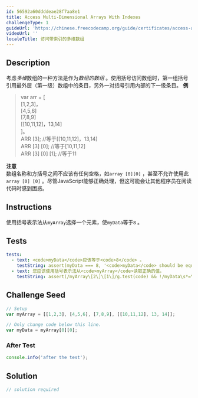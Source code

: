 ```yaml
---
id: 56592a60ddddeae28f7aa8e1
title: Access Multi-Dimensional Arrays With Indexes
challengeType: 1
guideUrl: 'https://chinese.freecodecamp.org/guide/certificates/access-array-data-with-indexes'
videoUrl: ''
localeTitle: 访问带索引的多维数组
---
```


## Description
<section id="description">考虑<dfn>多维</dfn>数组的一种方法是作为<em>数组的数组</em> 。使用括号访问数组时，第一组括号引用最外层（第一级）数组中的条目，另外一对括号引用内部的下一级条目。 <strong>例</strong> <blockquote> var arr = [ <br> [1,2,3]， <br> [4,5,6] <br> [7,8,9] <br> [[10,11,12]，13,14] <br> ]。 <br> ARR [3]; //等于[[10,11,12]，13,14] <br> ARR [3] [0]; //等于[10,11,12] <br> ARR [3] [0] [1]; //等于11 </blockquote> <strong>注意</strong> <br>数组名称和方括号之间不应该有任何空格，如<code>array [0][0]</code> ，甚至不允许使用此<code>array [0] [0]</code> 。尽管JavaScript能够正确处理，但这可能会让其他程序员在阅读代码时感到困惑。 </section>

## Instructions
<section id="instructions">使用括号表示法从<code>myArray</code>选择一个元素，使<code>myData</code>等于<code>8</code> 。 </section>

## Tests
<section id='tests'>

```yml
tests:
  - text: <code>myData</code>应该等于<code>8</code> 。
    testString: assert(myData === 8, '<code>myData</code> should be equal to <code>8</code>.');
  - text: 您应该使用括号表示法从<code>myArray</code>读取正确的值。
    testString: assert(/myArray\[2\]\[1\]/g.test(code) && !/myData\s*=\s*(?:.*[-+*/%]|\d)/g.test(code), 'You should be using bracket notation to read the correct value from <code>myArray</code>.');

```

</section>

## Challenge Seed
<section id='challengeSeed'>

<div id='js-seed'>

```js
// Setup
var myArray = [[1,2,3], [4,5,6], [7,8,9], [[10,11,12], 13, 14]];

// Only change code below this line.
var myData = myArray[0][0];

```

</div>


### After Test
<div id='js-teardown'>

```js
console.info('after the test');
```

</div>

</section>

## Solution
<section id='solution'>

```js
// solution required
```
</section>
